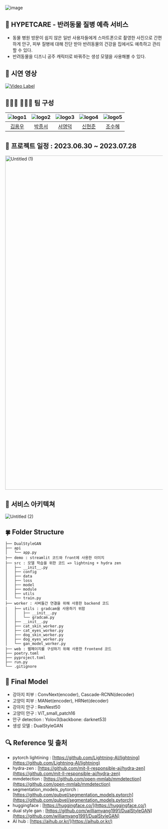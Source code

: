 ![image](https://github.com/boostcampaitech5/level3_cv_finalproject-cv-15/assets/59987079/aac9514b-96eb-45b7-a1a0-e526406675e9)

## 🐾 HYPETCARE - 반려동물 질병 예측 서비스

- 동물 병원 방문이 쉽지 않은 일반 사용자들에게 스마트폰으로 촬영한 사진으로 간편하게 안구, 피부 질병에 대해 진단 받아 반려동물의 건강을 집에서도 예측하고 관리할 수 있다.
- 반려동물을 디즈니 공주 캐릭터로 바꿔주는 생성 모델을 사용해볼 수 있다.

## 👀 시연 영상

[![Video Label](http://img.youtube.com/vi/XNFxTloiSM4/0.jpg)](https://youtu.be/XNFxTloiSM4)

## 👨🏻‍💻 👩🏻‍💻 팀 구성

|![logo1](https://github.com/boostcampaitech5/level3_cv_finalproject-cv-15/assets/59987079/31b76c86-6554-49a7-ac6b-0de02b6b815b)|![logo2](https://github.com/boostcampaitech5/level3_cv_finalproject-cv-15/assets/59987079/aad157e9-746a-4bce-8387-c77d5b0018c1)|![logo3](https://github.com/boostcampaitech5/level3_cv_finalproject-cv-15/assets/59987079/27320948-6273-4caf-897a-2061dd700427)|![logo4](https://github.com/boostcampaitech5/level3_cv_finalproject-cv-15/assets/59987079/9dcf63a8-6956-42c2-b815-fc8a6117e707)|![logo5](https://github.com/boostcampaitech5/level3_cv_finalproject-cv-15/assets/59987079/640a3382-9c34-45fc-9431-c7b8926ad6fa)|
|:---:|:---:|:---:|:---:|:---:|
| [김용우](https://github.com/yongwookim1) | [박종서](https://github.com/justinpark820) | [서영덕](https://github.com/SeoYoungDeok) |[신현준](https://github.com/june95) |[조수혜](https://github.com/suhyehye) |


## **📆** 프로젝트 일정 : 2023.06.30 ~ 2023.07.28

<img width="1070" alt="Untitled (1)" src="https://github.com/boostcampaitech5/level3_cv_finalproject-cv-15/assets/59987079/92fb1fa9-2df9-44fc-8266-abd9d2bcaeac">


## 📲 서비스 아키텍쳐

![Untitled (2)](https://github.com/boostcampaitech5/level3_cv_finalproject-cv-15/assets/59987079/372a9313-ba1e-450c-88f8-a3f7fc0a426e)


## 🍀 Folder Structure

```
├── DualStyleGAN  
├── api 
│   └── app.py
├── demo : streamlit 코드와 front에 사용한 이미지
├── src : 모델 학습을 위한 코드 => lightning + hydra zen
│   ├── __init__.py
│   ├── config
│   ├── data
│   ├── loss
│   ├── model
│   ├── module
│   ├── utils
│   └── train.py
├── worker : 서버들간 연결을 위해 사용한 backend 코드
│   ├── utils : gradcam을 사용하기 위함
│   │   ├── __init__.py
│   │   └── gradcam.py
│   ├── __init__.py
│   ├── cat_skin_worker.py
│   ├── cat_eyes_worker.py
│   ├── dog_skin_worker.py
│   ├── dog_eyes_worker.py
│   └── gan_model_worker.py
├── web : 웹페이지를 구성하기 위해 사용한 frontend 코드
├── poetry.toml
├── pyproject.toml
├── run.py
└── .gitignore
```

## 💫 Final Model

- 강아지 피부 : ConvNext(encoder), Cascade-RCNN(decoder)
- 고양이 피부 : MANet(encoder), HRNet(decoder)
- 강아지 안구 : ResNest50
- 고양이 안구 : ViT_small_patch16
- 안구 detection : Yolov3(backbone: darknet53)
- 생성 모델 : DualStyleGAN

## 🔍 Reference 및 출처

- pytorch lightining : [https://github.com/Lightning-AI/lightning](https://github.com/Lightning-AI/lightning)
- hydra-zen : [https://github.com/mit-ll-responsible-ai/hydra-zen](https://github.com/mit-ll-responsible-ai/hydra-zen)
- mmdetection : [https://github.com/open-mmlab/mmdetection](https://github.com/open-mmlab/mmdetection)
- segmentation_models_pytorch : [https://github.com/qubvel/segmentation_models.pytorch](https://github.com/qubvel/segmentation_models.pytorch)
- huggingface : [https://huggingface.co/](https://huggingface.co/)
- dual style gan : [https://github.com/williamyang1991/DualStyleGAN](https://github.com/williamyang1991/DualStyleGAN)
- AI hub : [https://aihub.or.kr/](https://aihub.or.kr/)
